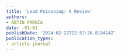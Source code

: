 ```yaml
---
title: 'Lead Poisoning: A Review'
authors:
- ABTIN PARNIA
date: -01-01
publishDate: '2024-02-22T22:57:26.819414Z'
publication_types:
- article-journal
---
```


